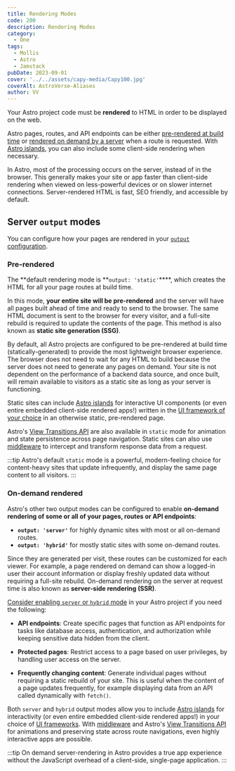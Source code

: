 ```yaml
---
title: Rendering Modes
code: 200
description: Rendering Modes
category:
  - One
tags:
  - Mollis
  - Astro
  - Jamstack
pubDate: 2023-09-01
cover: '../../assets/capy-media/Capy100.jpg'
coverAlt: AstroVerse-Aliases
author: VV
---
```


Your Astro project code must be **rendered** to HTML in order to be displayed on the web.

Astro pages, routes, and API endpoints can be either [pre-rendered at build time](#pre-rendered) or [rendered on demand by a server](#on-demand-rendered) when a route is requested. With [Astro islands](/en/concepts/islands/), you can also include some client-side rendering when necessary.

In Astro, most of the processing occurs on the server, instead of in the browser. This generally makes your site or app faster than client-side rendering when viewed on less-powerful devices or on slower internet connections. Server-rendered HTML is fast, SEO friendly, and accessible by default.

## Server `output` modes

You can configure how your pages are rendered in your [`output` configuration](/en/reference/configuration-reference/#output).

### Pre-rendered

The **default rendering mode is **`output: 'static'`\*\*\*\*, which creates the HTML for all your page routes at build time.

In this mode, **your entire site will be pre-rendered** and the server will have all pages built ahead of time and ready to send to the browser. The same HTML document is sent to the browser for every visitor, and a full-site rebuild is required to update the contents of the page. This method is also known as **static site generation (SSG)**.

By default, all Astro projects are configured to be pre-rendered at build time (statically-generated) to provide the most lightweight browser experience. The browser does not need to wait for any HTML to build because the server does not need to generate any pages on demand. Your site is not dependent on the performance of a backend data source, and once built, will remain available to visitors as a static site as long as your server is functioning.

Static sites can include [Astro islands](/en/concepts/islands/) for interactive UI components (or even entire embedded client-side rendered apps!) written in the [UI framework of your choice](/en/core-concepts/framework-components/) in an otherwise static, pre-rendered page.

Astro's [View Transitions API](/en/guides/view-transitions/) are also available in `static` mode for animation and state persistence across page navigation. Static sites can also use [middleware](/en/guides/middleware/) to intercept and transform response data from a request.

:::tip
Astro's default `static` mode is a powerful, modern-feeling choice for content-heavy sites that update infrequently, and display the same page content to all visitors.
:::

### On-demand rendered

Astro's other two output modes can be configured to enable **on-demand rendering of some or all of your pages, routes or API endpoints**:

- **`output: 'server'`** for highly dynamic sites with most or all on-demand routes.
- **`output: 'hybrid'`** for mostly static sites with some on-demand routes.

Since they are generated per visit, these routes can be customized for each viewer. For example, a page rendered on demand can show a logged-in user their account information or display freshly updated data without requiring a full-site rebuild. On-demand rendering on the server at request time is also known as **server-side rendering (SSR)**.

[Consider enabling `server` or `hybrid` mode](/en/guides/server-side-rendering/#enable-on-demand-server-rendering) in your Astro project if you need the following:

- **API endpoints**: Create specific pages that function as API endpoints for tasks like database access, authentication, and authorization while keeping sensitive data hidden from the client.

- **Protected pages**: Restrict access to a page based on user privileges, by handling user access on the server.

- **Frequently changing content**: Generate individual pages without requiring a static rebuild of your site. This is useful when the content of a page updates frequently, for example displaying data from an API called dynamically with `fetch()`.

Both `server` and `hybrid` output modes allow you to include [Astro islands](/en/concepts/islands/) for interactivity (or even entire embedded client-side rendered apps!) in your choice of [UI frameworks](/en/core-concepts/framework-components/). With [middleware](/en/guides/middleware/) and Astro's [View Transitions API](/en/guides/view-transitions/) for animations and preserving state across route navigations, even highly interactive apps are possible.

:::tip
On demand server-rendering in Astro provides a true app experience without the JavaScript overhead of a client-side, single-page application.
:::
